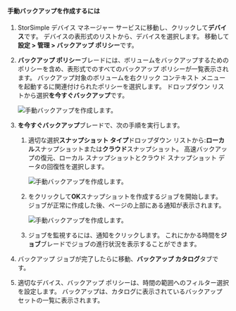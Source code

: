 
<!--author=alkohli last changed: 01/20/2017-->

#### <a name="to-create-a-manual-backup"></a>手動バックアップを作成するには

1. StorSimple デバイス マネージャー サービスに移動し、クリックして**デバイス**です。 デバイスの表形式のリストから、デバイスを選択します。 移動して**設定 > 管理 > バックアップ ポリシー**です。

2. **バックアップ ポリシー**ブレードには、ボリュームをバックアップするためのポリシーを含め、表形式でのすべてのバックアップ ポリシーが一覧表示されます。 バックアップ対象のボリュームを右クリック コンテキスト メニューを起動するに関連付けられたポリシーを選択します。 ドロップダウン リストから選択**を今すぐバックアップ**です。

    ![手動バックアップを作成します。](./media/storsimple-8000-create-manual-backup/createmanualbu1.png)

3. **を今すぐバックアップ**ブレードで、次の手順を実行します。

    1. 適切な選択**スナップショット タイプ**ドロップダウン リストから:**ローカル**スナップショットまたは**クラウド**スナップショット。 高速バックアップの復元、ローカル スナップショットとクラウド スナップショット データの回復性を選択します。

        ![手動バックアップを作成します。](./media/storsimple-8000-create-manual-backup/createmanualbu2.png)

    2. をクリックして**OK**スナップショットを作成するジョブを開始します。 ジョブが正常に作成した後、ページの上部にある通知が表示されます。

        ![手動バックアップを作成します。](./media/storsimple-8000-create-manual-backup/createmanualbu4.png)

    3. ジョブを監視するには、通知をクリックします。 これにかかる時間を**ジョブ**ブレードでジョブの進行状況を表示することができます。


5. バックアップ ジョブが完了したらに移動、**バックアップ カタログ**タブです。

6. 適切なデバイス、バックアップ ポリシーは、時間の範囲へのフィルター選択を設定します。 バックアップは、カタログに表示されているバックアップ セットの一覧に表示されます。

